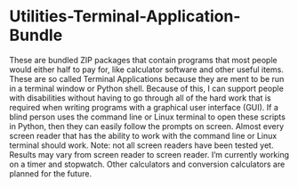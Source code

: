 # Utilities-Terminal-Application-Bundle
These are bundled ZIP packages that contain programs that most people would either half to pay for, like calculator software and other useful items. These are so called Terminal Applications because they are ment to be run in a terminal window or Python shell. Because of this, I can support people with disabilities without having to go through all of the hard work that is required when writing programs with a graphical user interface (GUI). If a blind person uses the command line or Linux terminal to open these scripts in Python, then they can easily follow the prompts on screen. Almost every screen reader that has the ability to work with the command line or Linux terminal should work. Note:  not all screen readers have been tested yet. Results may vary from screen reader to screen reader.  I’m currently working on a timer and stopwatch. Other calculators and conversion calculators are planned for the future.

